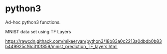 # python3

Ad-hoc python3 functions.

MNIST data set using TF Layers

https://rawcdn.githack.com/mikeeryan/python3/18b83a0c2213a0dbdb0b83b449925cf6c310f859/mnist_prediction_TF_layers.html
